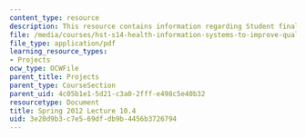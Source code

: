 ```yaml
---
content_type: resource
description: This resource contains information regarding Student final project presentations.
file: /media/courses/hst-s14-health-information-systems-to-improve-quality-of-care-in-resource-poor-settings-spring-2012/3e20d9b3c7e569dfdb9b4456b3726794_MITHST_S14S12_proj_s12_2.pdf
file_type: application/pdf
learning_resource_types:
- Projects
ocw_type: OCWFile
parent_title: Projects
parent_type: CourseSection
parent_uid: 4c05b1e1-5d21-c3a0-2fff-e498c5e40b32
resourcetype: Document
title: Spring 2012 Lecture 10.4
uid: 3e20d9b3-c7e5-69df-db9b-4456b3726794
---
```

